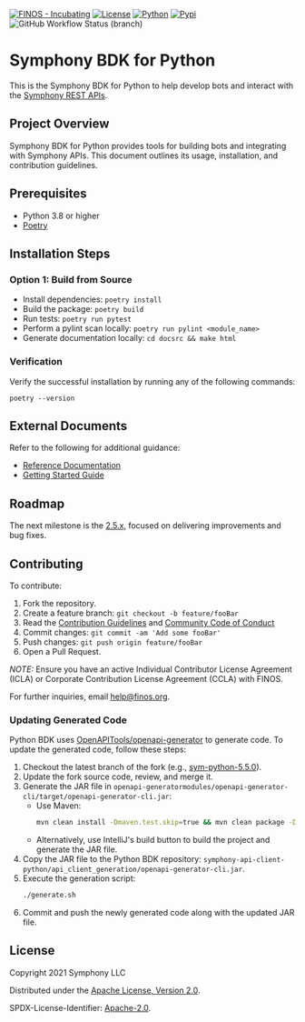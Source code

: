 [![FINOS - Incubating](https://cdn.jsdelivr.net/gh/finos/contrib-toolbox@master/images/badge-incubating.svg)](https://finosfoundation.atlassian.net/wiki/display/FINOS/Incubating)
[![License](https://img.shields.io/badge/License-Apache%202.0-blue.svg)](https://opensource.org/licenses/Apache-2.0)
[![Python](https://img.shields.io/badge/python-3.8%20%7C%203.9-blue)](https://www.python.org/downloads/release/python-3)
[![Pypi](https://img.shields.io/pypi/v/symphony-bdk-python)](https://pypi.org/project/symphony-bdk-python/)
![GitHub Workflow Status (branch)](https://img.shields.io/github/workflow/status/finos/symphony-bdk-python/build/main)

# Symphony BDK for Python

This is the Symphony BDK for Python to help develop bots and interact with the [Symphony REST APIs](https://developers.symphony.com/restapi/reference).

## Project Overview

Symphony BDK for Python provides tools for building bots and integrating with Symphony APIs. This document outlines its usage, installation, and contribution guidelines.

## Prerequisites

- Python 3.8 or higher
- [Poetry](https://python-poetry.org/docs/#installation)

## Installation Steps

### Option 1: Build from Source
- Install dependencies: `poetry install`
- Build the package: `poetry build`
- Run tests: `poetry run pytest`
- Perform a pylint scan locally: `poetry run pylint <module_name>`
- Generate documentation locally: `cd docsrc && make html`

### Verification
Verify the successful installation by running any of the following commands:
```
poetry --version
```

## External Documents

Refer to the following for additional guidance:
- [Reference Documentation](https://symphony-bdk-python.finos.org/)
- [Getting Started Guide](https://symphony-bdk-python.finos.org/markdown/getting_started.html)

## Roadmap

The next milestone is the [2.5.x](https://github.com/finos/symphony-bdk-python/milestone/6), focused on delivering improvements and bug fixes.

## Contributing

To contribute:
1. Fork the repository.
2. Create a feature branch: `git checkout -b feature/fooBar`
3. Read the [Contribution Guidelines](CONTRIBUTING.md) and [Community Code of Conduct](https://www.finos.org/code-of-conduct)
4. Commit changes: `git commit -am 'Add some fooBar'`
5. Push changes: `git push origin feature/fooBar`
6. Open a Pull Request.

_NOTE:_ Ensure you have an active Individual Contributor License Agreement (ICLA) or Corporate Contribution License Agreement (CCLA) with FINOS.

For further inquiries, email [help@finos.org](mailto:help@finos.org).


### Updating Generated Code

Python BDK uses [OpenAPITools/openapi-generator](https://github.com/OpenAPITools/openapi-generator/) to generate code. 
To update the generated code, follow these steps:

1. Checkout the latest branch of the fork (e.g., [sym-python-5.5.0](https://github.com/SymphonyPlatformSolutions/openapi-generator/tree/sym-python-5.5.0)).
2. Update the fork source code, review, and merge it.
3. Generate the JAR file in `openapi-generatormodules/openapi-generator-cli/target/openapi-generator-cli.jar`:
   - Use Maven: 
     ```bash
     mvn clean install -Dmaven.test.skip=true && mvn clean package -Dmaven.test.skip=true
     ```
   - Alternatively, use IntelliJ's build button to build the project and generate the JAR file.
4. Copy the JAR file to the Python BDK repository: `symphony-api-client-python/api_client_generation/openapi-generator-cli.jar`.
5. Execute the generation script: 
   ```bash
   ./generate.sh
   ```
6. Commit and push the newly generated code along with the updated JAR file.


## License

Copyright 2021 Symphony LLC

Distributed under the [Apache License, Version 2.0](http://www.apache.org/licenses/LICENSE-2.0).

SPDX-License-Identifier: [Apache-2.0](https://spdx.org/licenses/Apache-2.0).
